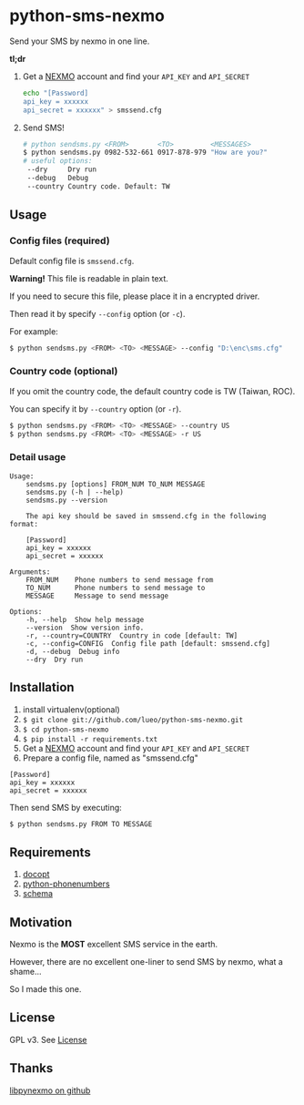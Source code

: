 python-sms-nexmo
================

Send your SMS by nexmo in one line.

**tl;dr**

1. Get a [NEXMO](http://nexmo.com/, "Get a nexmo account") account and find your ``API_KEY`` and ``API_SECRET``

    ```bash
    echo "[Password]
    api_key = xxxxxx
    api_secret = xxxxxx" > smssend.cfg
    ```

2. Send SMS!

    ```bash
    # python sendsms.py <FROM>       <TO>         <MESSAGES>    
    $ python sendsms.py 0982-532-661 0917-878-979 "How are you?" 
    # useful options:
     --dry     Dry run
     --debug   Debug
     --country Country code. Default: TW
    ```

Usage
---

### Config files (required)

Default config file is ``smssend.cfg``.

**Warning!** This file is readable in plain text.

If you need to secure this file, please place it in a encrypted driver.

Then read it by specify ``--config`` option (or ``-c``).

For example:
```bash
$ python sendsms.py <FROM> <TO> <MESSAGE> --config "D:\enc\sms.cfg"
```
### Country code (optional)

If you omit the country code, the default country code is TW (Taiwan, ROC).

You can specify it by ``--country`` option (or ``-r``).

```bash
$ python sendsms.py <FROM> <TO> <MESSAGE> --country US
$ python sendsms.py <FROM> <TO> <MESSAGE> -r US
```

### Detail usage
```
Usage: 
    sendsms.py [options] FROM_NUM TO_NUM MESSAGE
    sendsms.py (-h | --help)
    sendsms.py --version

    The api key should be saved in smssend.cfg in the following format:
    
    [Password]
    api_key = xxxxxx
    api_secret = xxxxxx

Arguments:
    FROM_NUM    Phone numbers to send message from 
    TO_NUM      Phone numbers to send message to 
    MESSAGE     Message to send message

Options:
    -h, --help  Show help message
    --version  Show version info.
    -r, --country=COUNTRY  Country in code [default: TW]
    -c, --config=CONFIG  Config file path [default: smssend.cfg]
    -d, --debug  Debug info
    --dry  Dry run
```

Installation
---
1. install virtualenv(optional)
2. ``$ git clone git://github.com/lueo/python-sms-nexmo.git``
3. ``$ cd python-sms-nexmo``
4. ``$ pip install -r requirements.txt``
5. Get a [NEXMO](http://nexmo.com/, "Get a nexmo account") account and find your ``API_KEY`` and ``API_SECRET``
6. Prepare a config file, named as "smssend.cfg"

```
[Password]
api_key = xxxxxx
api_secret = xxxxxx
```

Then send SMS by executing:
```bash
$ python sendsms.py FROM TO MESSAGE
```

Requirements
---

1. [docopt](https://github.com/docopt/docopt)
2. [python-phonenumbers](https://github.com/daviddrysdale/python-phonenumbers)
3. [schema](https://github.com/halst/schema)

Motivation
---

Nexmo is the **MOST** excellent SMS service in the earth.

However, there are no excellent one-liner to send SMS by nexmo, what a shame...

So I made this one.

License
---

GPL v3. See [License](http://github.com/lueo/python-sms-nexmo/tree/master/LICENSE)

Thanks
---
[libpynexmo on github](https://github.com/marcuz/libpynexmo)
